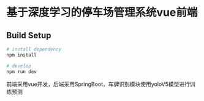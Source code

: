 # 基于深度学习的停车场管理系统vue前端

## Build Setup

```bash
# install dependency
npm install

# develop
npm run dev
``` 

前端采用vue开发，后端采用SpringBoot，车牌识别模块使用yoloV5模型进行训练预测
